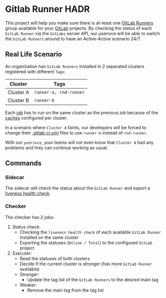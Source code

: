 # Gitlab Runner HADR

This project will help you make sure there is at-least one
[GitLab Runners](https://docs.gitlab.com/runner/) group available for your
[GitLab](https://docs.gitlab.com/ee/user/project/working_with_projects.html)
projects. By checking the status of each `GitLab Runner` via the `GitLabs`
server API, our μserivce will be able to switch the `GitLab Runners` around to
have an Active-Active scenario 24/7.

## Real Life Scenario

An organization has `GitLab Runners` installed in 2 separated clusters
registered with different `Tags`:

| Cluster | Tags |
| --- | --- |
| Cluster A | `runner-a, rnd-runner` |
| Cluster B | `runner-b` |

Each [job](https://docs.gitlab.com/ee/ci/jobs/) has to run on the same cluster
as the previous job because of the
[caches](https://docs.gitlab.com/ee/ci/caching/) configured per cluster.

In a scenario where `Cluster A` faints, our developers will be forced to change
their [.gitlab-ci.yml](https://docs.gitlab.com/ee/ci/yaml/?query=.gitlab-ci)
files to use `runner-b` instead of `rnd-runner`.

With our `μserivce`, your teams will not even know that `Cluster A` had any
problems and they can continue working as usual.

## Commands

### Sidecar

The sidecar will check the status about the `GitLab Runner` and export a
[liveness health check][liveness health check].

[liveness health check]: https://kubernetes.io/docs/tasks/configure-pod-container/configure-liveness-readiness-startup-probes/#define-a-liveness-command

### Checker

The checker has 2 jobs:

1. Status check:
    - Checking the `liveness health check` of each available `GitLab Runner`
installed on the same cluster
    - Exporting the statuses (`Online / Total`) to the configured
`GitLab` project
1. Executer:
    - Read the statuses of both clusters
    - Decide if the current cluster is stronger (has more
`GitLab Runner` available)
    - Stronger:
        - Update the tag list of the `GitLab Runners` to the desired main tag
    - Weaker:
        - Remove the main tag from the tag list
